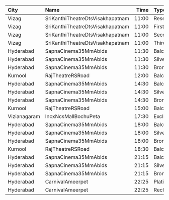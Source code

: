 | City         | Name                             |  Time | Type            | Price | Capacity | Booked |
| :----------- | :------------------------------- | ----: | :-------------- | ----: | -------: | -----: |
| Vizag        | SriKanthiTheatreDtsVisakhapatnam | 11:00 | ReservedClass   |   50₹ |      195 |    134 |
| Vizag        | SriKanthiTheatreDtsVisakhapatnam | 11:00 | FirstClass      |   40₹ |      167 |    128 |
| Vizag        | SriKanthiTheatreDtsVisakhapatnam | 11:00 | SecondClass     |   30₹ |      125 |    125 |
| Vizag        | SriKanthiTheatreDtsVisakhapatnam | 11:00 | ThirdClass      |   20₹ |      122 |    122 |
| Hyderabad    | SapnaCinema35MmAbids             | 11:30 | Balcony         |  100₹ |      324 |    270 |
| Hyderabad    | SapnaCinema35MmAbids             | 11:30 | Silver          |   70₹ |      228 |    164 |
| Hyderabad    | SapnaCinema35MmAbids             | 11:30 | Bronze          |   50₹ |      144 |    144 |
| Kurnool      | RajTheatreRSRoad                 | 12:00 | Balcony         |  100₹ |      387 |    235 |
| Hyderabad    | SapnaCinema35MmAbids             | 14:30 | Balcony         |  100₹ |      324 |    270 |
| Hyderabad    | SapnaCinema35MmAbids             | 14:30 | Silver          |   70₹ |      228 |    164 |
| Hyderabad    | SapnaCinema35MmAbids             | 14:30 | Bronze          |   50₹ |      144 |    144 |
| Kurnool      | RajTheatreRSRoad                 | 15:00 | Balcony         |  100₹ |      387 |    235 |
| Vizianagaram | InoxNcsMallBochuPeta             | 17:30 | Exclusive       |  150₹ |      119 |      0 |
| Hyderabad    | SapnaCinema35MmAbids             | 18:00 | Balcony         |  100₹ |      324 |    270 |
| Hyderabad    | SapnaCinema35MmAbids             | 18:00 | Silver          |   70₹ |      228 |    164 |
| Hyderabad    | SapnaCinema35MmAbids             | 18:00 | Bronze          |   50₹ |      144 |    144 |
| Kurnool      | RajTheatreRSRoad                 | 18:30 | Balcony         |  100₹ |      387 |    235 |
| Hyderabad    | SapnaCinema35MmAbids             | 21:15 | Balcony         |  100₹ |      324 |    270 |
| Hyderabad    | SapnaCinema35MmAbids             | 21:15 | Silver          |   70₹ |      228 |    164 |
| Hyderabad    | SapnaCinema35MmAbids             | 21:15 | Bronze          |   50₹ |      144 |    144 |
| Hyderabad    | CarnivalAmeerpet                 | 22:25 | PlatinumOffline |  150₹ |      240 |      0 |
| Hyderabad    | CarnivalAmeerpet                 | 22:25 | ReclinerOffline |  250₹ |       30 |      0 |